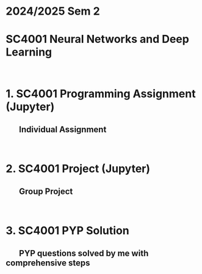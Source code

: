 # 2024/2025 Sem 2
# SC4001 Neural Networks and Deep Learning
<br>

# 1. SC4001 Programming Assignment (Jupyter)
## $~~~~~~$ Individual Assignment
<br>  

# 2. SC4001 Project (Jupyter)
## $~~~~~~$ Group Project
<br>

# 3. SC4001 PYP Solution
## $~~~~~~$ PYP questions solved by me with comprehensive steps
